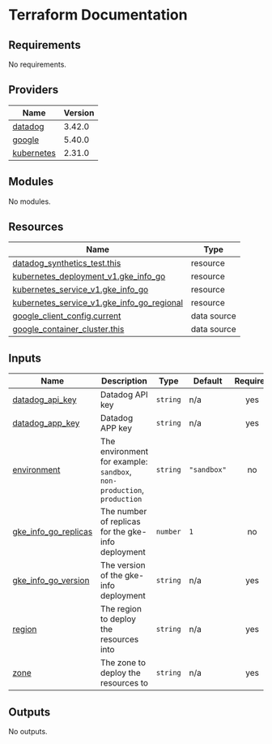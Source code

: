 # Terraform Documentation

<!-- BEGINNING OF PRE-COMMIT-TERRAFORM DOCS HOOK -->
## Requirements

No requirements.

## Providers

| Name | Version |
|------|---------|
| <a name="provider_datadog"></a> [datadog](#provider\_datadog) | 3.42.0 |
| <a name="provider_google"></a> [google](#provider\_google) | 5.40.0 |
| <a name="provider_kubernetes"></a> [kubernetes](#provider\_kubernetes) | 2.31.0 |

## Modules

No modules.

## Resources

| Name | Type |
|------|------|
| [datadog_synthetics_test.this](https://registry.terraform.io/providers/datadog/datadog/latest/docs/resources/synthetics_test) | resource |
| [kubernetes_deployment_v1.gke_info_go](https://registry.terraform.io/providers/hashicorp/kubernetes/latest/docs/resources/deployment_v1) | resource |
| [kubernetes_service_v1.gke_info_go](https://registry.terraform.io/providers/hashicorp/kubernetes/latest/docs/resources/service_v1) | resource |
| [kubernetes_service_v1.gke_info_go_regional](https://registry.terraform.io/providers/hashicorp/kubernetes/latest/docs/resources/service_v1) | resource |
| [google_client_config.current](https://registry.terraform.io/providers/hashicorp/google/latest/docs/data-sources/client_config) | data source |
| [google_container_cluster.this](https://registry.terraform.io/providers/hashicorp/google/latest/docs/data-sources/container_cluster) | data source |

## Inputs

| Name | Description | Type | Default | Required |
|------|-------------|------|---------|:--------:|
| <a name="input_datadog_api_key"></a> [datadog\_api\_key](#input\_datadog\_api\_key) | Datadog API key | `string` | n/a | yes |
| <a name="input_datadog_app_key"></a> [datadog\_app\_key](#input\_datadog\_app\_key) | Datadog APP key | `string` | n/a | yes |
| <a name="input_environment"></a> [environment](#input\_environment) | The environment for example: `sandbox`, `non-production`, `production` | `string` | `"sandbox"` | no |
| <a name="input_gke_info_go_replicas"></a> [gke\_info\_go\_replicas](#input\_gke\_info\_go\_replicas) | The number of replicas for the gke-info deployment | `number` | `1` | no |
| <a name="input_gke_info_go_version"></a> [gke\_info\_go\_version](#input\_gke\_info\_go\_version) | The version of the gke-info deployment | `string` | n/a | yes |
| <a name="input_region"></a> [region](#input\_region) | The region to deploy the resources into | `string` | n/a | yes |
| <a name="input_zone"></a> [zone](#input\_zone) | The zone to deploy the resources to | `string` | n/a | yes |

## Outputs

No outputs.
<!-- END OF PRE-COMMIT-TERRAFORM DOCS HOOK -->
